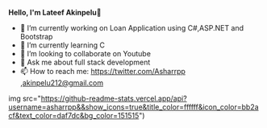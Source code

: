 **Hello, I'm Lateef Akinpelu**👋


- 🔭 I’m currently working on Loan Application using C#,ASP.NET and Bootstrap
- 🌱 I’m currently learning C
- 👯 I’m looking to collaborate on Youtube
- 💬 Ask me about full stack development
- 📫 How to reach me: https://twitter.com/Asharrpp 
   ,akinpelu212@gmail.com

img src="https://github-readme-stats.vercel.app/api?username=asharrpp&&show_icons=true&title_color=ffffff&icon_color=bb2acf&text_color=daf7dc&bg_color=151515")

